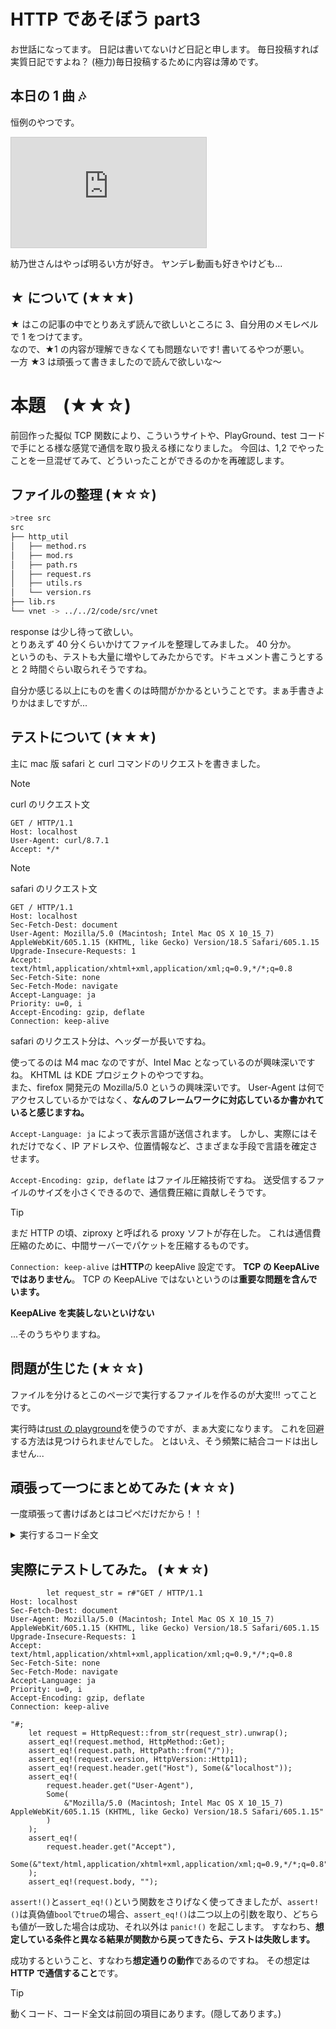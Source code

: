 # HTTP であそぼう part3

お世話になってます。 日記は書いてないけど日記と申します。
毎日投稿すれば実質日記ですよね？ (極力)毎日投稿するために内容は薄めです。

## 本日の 1 曲 🎶

恒例のやつです。

<iframe width="312" height="176" src="https://ext.nicovideo.jp/thumb/sm44052214" scrolling="no" style="border:solid 1px #ccc;" frameborder="0"><a href="https://www.nicovideo.jp/watch/sm44052214">ラ・ラ・ラ・ジャーニー！／紡乃世詞音's</a></iframe>

紡乃世さんはやっぱ明るい方が好き。 ヤンデレ動画も好きやけども...

## ★ について (★★★)

★ はこの記事の中でとりあえず読んで欲しいところに 3、自分用のメモレベルで 1 をつけてます。  
なので、★1 の内容が理解できなくても問題ないです! 書いてるやつが悪い。  
一方 ★3 は頑張って書きましたので読んで欲しいな〜

# 本題　(★★☆)

前回作った擬似 TCP 関数により、こういうサイトや、PlayGround、test コードで手にとる様な感覚で通信を取り扱える様になりました。
今回は、1,2 でやったことを一旦混ぜてみて、どういったことができるのかを再確認します。

## ファイルの整理 (★☆☆)

```bash
>tree src
src
├── http_util
│   ├── method.rs
│   ├── mod.rs
│   ├── path.rs
│   ├── request.rs
│   ├── utils.rs
│   └── version.rs
├── lib.rs
└── vnet -> ../../2/code/src/vnet
```

response は少し待って欲しい。  
とりあえず 40 分くらいかけてファイルを整理してみました。 40 分か。  
というのも、テストも大量に増やしてみたからです。ドキュメント書こうとすると 2 時間ぐらい取られそうですね。

自分か感じる以上にものを書くのは時間がかかるということです。まぁ手書きよりかはましですが...

## テストについて (★★★)

主に mac 版 safari と curl コマンドのリクエストを書きました。

> [!NOTE]
> curl のリクエスト文
>
> ```
> GET / HTTP/1.1
> Host: localhost
> User-Agent: curl/8.7.1
> Accept: */*
> ```

> [!NOTE]
> safari のリクエスト文
>
> ```
> GET / HTTP/1.1
> Host: localhost
> Sec-Fetch-Dest: document
> User-Agent: Mozilla/5.0 (Macintosh; Intel Mac OS X 10_15_7) AppleWebKit/605.1.15 (KHTML, like Gecko) Version/18.5 Safari/605.1.15
> Upgrade-Insecure-Requests: 1
> Accept: text/html,application/xhtml+xml,application/xml;q=0.9,*/*;q=0.8
> Sec-Fetch-Site: none
> Sec-Fetch-Mode: navigate
> Accept-Language: ja
> Priority: u=0, i
> Accept-Encoding: gzip, deflate
> Connection: keep-alive
> ```

safari のリクエスト分は、ヘッダーが長いですね。

使ってるのは M4 mac なのですが、Intel Mac となっているのが興味深いですね。 KHTML は KDE プロジェクトのやつですね。  
また、firefox 開発元の Mozilla/5.0 というの興味深いです。 User-Agent は何でアクセスしているかではなく、**なんのフレームワークに対応しているか書かれていると感じますね。**

`Accept-Language: ja` によって表示言語が送信されます。 しかし、実際にはそれだけでなく、IP アドレスや、位置情報など、さまざまな手段で言語を確定させます。

`Accept-Encoding: gzip, deflate` はファイル圧縮技術ですね。 送受信するファイルのサイズを小さくできるので、通信費圧縮に貢献しそうです。

> [!TIP]
> まだ HTTP の頃、ziproxy と呼ばれる proxy ソフトが存在した。 これは通信費圧縮のために、中間サーバーでパケットを圧縮するものです。

`Connection: keep-alive` は**HTTP**の keepAlive 設定です。 **TCP の KeepALive ではありません**。 TCP の KeepALive ではないというのは**重要な問題を含んでいます。**

**KeepALive を実装しないといけない**

...そのうちやりますね。

## 問題が生じた (★☆☆)

ファイルを分けるとこのページで実行するファイルを作るのが大変!!!
ってことです。

実行時は[rust の playground](https://play.rust-lang.org/)を使うのですが、まぁ大変になります。
これを回避する方法は見つけられませんでした。 とはいえ、そう頻繁に結合コードは出しません...

## 頑張って一つにまとめてみた (★☆☆)

一度頑張って書けばあとはコピペだけだから！！

<details><summary> 実行するコード全文 </summary>

```rust
# use std::{collections::HashMap, fmt};
#
// method
{{#include ./../code/src/http_util/method/mod.rs:6:}}
// path
{{#include ./../code/src/http_util/path/mod.rs:6:}}
// version
{{#include ./../code/src/http_util/version/mod.rs:6:}}
// utils
{{#include ./../code/src/http_util/utils/mod.rs:3:}}
// request
{{#include ./../code/src/http_util/request/mod.rs:3:}}

fn main() {
        let request_str = r#"GET / HTTP/1.1
Host: localhost
Sec-Fetch-Dest: document
User-Agent: Mozilla/5.0 (Macintosh; Intel Mac OS X 10_15_7) AppleWebKit/605.1.15 (KHTML, like Gecko) Version/18.5 Safari/605.1.15
Upgrade-Insecure-Requests: 1
Accept: text/html,application/xhtml+xml,application/xml;q=0.9,*/*;q=0.8
Sec-Fetch-Site: none
Sec-Fetch-Mode: navigate
Accept-Language: ja
Priority: u=0, i
Accept-Encoding: gzip, deflate
Connection: keep-alive

"#;
    let request = HttpRequest::from_str(request_str).unwrap();
    assert_eq!(request.method, HttpMethod::Get);
    assert_eq!(request.path, HttpPath::from("/"));
    assert_eq!(request.version, HttpVersion::Http11);
    assert_eq!(request.header.get("Host"), Some(&"localhost"));
    assert_eq!(
        request.header.get("User-Agent"),
        Some(
            &"Mozilla/5.0 (Macintosh; Intel Mac OS X 10_15_7) AppleWebKit/605.1.15 (KHTML, like Gecko) Version/18.5 Safari/605.1.15"
        )
    );
    assert_eq!(
        request.header.get("Accept"),
        Some(&"text/html,application/xhtml+xml,application/xml;q=0.9,*/*;q=0.8")
    );
    assert_eq!(request.body, "");
}
```

</details>

## 実際にテストしてみた。 (★★☆)

```rust, ignore
        let request_str = r#"GET / HTTP/1.1
Host: localhost
Sec-Fetch-Dest: document
User-Agent: Mozilla/5.0 (Macintosh; Intel Mac OS X 10_15_7) AppleWebKit/605.1.15 (KHTML, like Gecko) Version/18.5 Safari/605.1.15
Upgrade-Insecure-Requests: 1
Accept: text/html,application/xhtml+xml,application/xml;q=0.9,*/*;q=0.8
Sec-Fetch-Site: none
Sec-Fetch-Mode: navigate
Accept-Language: ja
Priority: u=0, i
Accept-Encoding: gzip, deflate
Connection: keep-alive

"#;
    let request = HttpRequest::from_str(request_str).unwrap();
    assert_eq!(request.method, HttpMethod::Get);
    assert_eq!(request.path, HttpPath::from("/"));
    assert_eq!(request.version, HttpVersion::Http11);
    assert_eq!(request.header.get("Host"), Some(&"localhost"));
    assert_eq!(
        request.header.get("User-Agent"),
        Some(
            &"Mozilla/5.0 (Macintosh; Intel Mac OS X 10_15_7) AppleWebKit/605.1.15 (KHTML, like Gecko) Version/18.5 Safari/605.1.15"
        )
    );
    assert_eq!(
        request.header.get("Accept"),
        Some(&"text/html,application/xhtml+xml,application/xml;q=0.9,*/*;q=0.8")
    );
    assert_eq!(request.body, "");
```

`assert!()`と`assert_eq!()`という関数をさりげなく使ってきましたが、`assert!()`は真偽値`bool`で`true`の場合、`assert_eq!()`は二つ以上の引数を取り、どちらも値が一致した場合は成功、それ以外は `panic!()` を起こします。
すなわち、**想定している条件と異なる結果が関数から戻ってきたら、テストは失敗します。**

成功するということ、すなわち**想定通りの動作**であるのですね。 その想定は**HTTP で通信すること**です。

> [!TIP]
> 動くコード、コード全文は前回の項目にあります。(隠してあります。)

##
